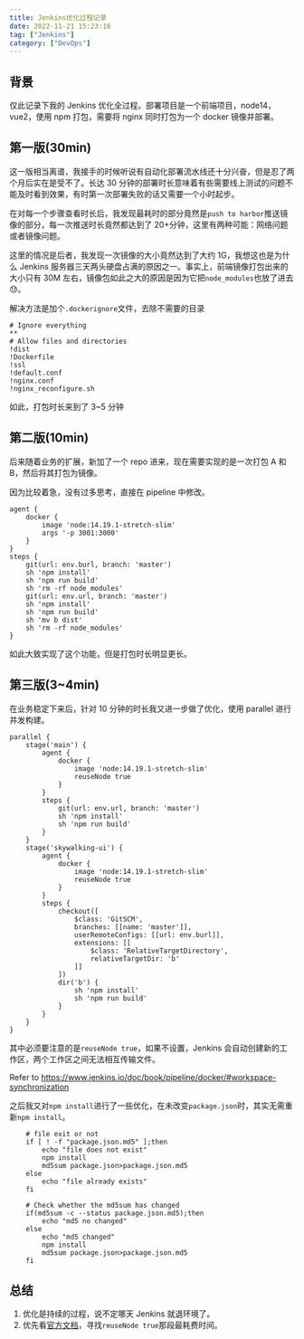```yaml
---
title: Jenkins优化过程记录
date: 2022-11-21 15:23:16
tag: ["Jenkins"]
category: ["DevOps"]
---
```


## 背景

仅此记录下我的 Jenkins 优化全过程。部署项目是一个前端项目，node14，vue2，使用 npm 打包，需要将 nginx 同时打包为一个 docker 镜像并部署。

## 第一版(30min)

这一版相当离谱，我接手的时候听说有自动化部署流水线还十分兴奋，但是忍了两个月后实在是受不了。长达 30 分钟的部署时长意味着有些需要线上测试的问题不能及时看到效果，有时第一次部署失败的话又需要一个小时起步。

在对每一个步骤查看时长后，我发现最耗时的部分竟然是`push to harbor`推送镜像的部分，每一次推送时长竟然都达到了 20+分钟，这里有两种可能：网络问题或者镜像问题。

这里的情况是后者，我发现一次镜像的大小竟然达到了大约 1G，我想这也是为什么 Jenkins 服务器三天两头硬盘占满的原因之一。事实上，前端镜像打包出来的大小只有 30M 左右，镜像包如此之大的原因是因为它把`node_modules`也放了进去 😓。

解决方法是加个`.dockerignore`文件，去除不需要的目录

```docker
# Ignore everything
**
# Allow files and directories
!dist
!Dockerfile
!ssl
!default.conf
!nginx.conf
!nginx_reconfigure.sh
```

如此，打包时长来到了 3~5 分钟

## 第二版(10min)

后来随着业务的扩展，新加了一个 repo 进来，现在需要实现的是一次打包 A 和 B，然后将其打包为镜像。

因为比较着急，没有过多思考，直接在 pipeline 中修改。

```pipeline
agent {
    docker {
        image 'node:14.19.1-stretch-slim'
        args '-p 3001:3000'
    }
}
steps {
    git(url: env.burl, branch: 'master')
    sh 'npm install'
    sh 'npm run build'
    sh 'rm -rf node_modules'
    git(url: env.url, branch: 'master')
    sh 'npm install'
    sh 'npm run build'
    sh 'mv b dist'
    sh 'rm -rf node_modules'
}
```

如此大致实现了这个功能，但是打包时长明显更长。

## 第三版(3~4min)

在业务稳定下来后，针对 10 分钟的时长我又进一步做了优化，使用 parallel 进行并发构建。

```pipeline
parallel {
    stage('main') {
        agent {
            docker {
                image 'node:14.19.1-stretch-slim'
                reuseNode true
            }
        }
        steps {
            git(url: env.url, branch: 'master')
            sh 'npm install'
            sh 'npm run build'
        }
    }
    stage('skywalking-ui') {
        agent {
            docker {
                image 'node:14.19.1-stretch-slim'
                reuseNode true
            }
        }
        steps {
            checkout([
                $class: 'GitSCM',
                branches: [[name: 'master']],
                userRemoteConfigs: [[url: env.burl]],
                extensions: [[
                    $class: 'RelativeTargetDirectory',
                    relativeTargetDir: 'b'
                ]]
            ])
            dir('b') {
                sh 'npm install'
                sh 'npm run build'
            }
        }
    }
}
```

其中必须要注意的是`reuseNode true`，如果不设置，Jenkins 会自动创建新的工作区，两个工作区之间无法相互传输文件。

Refer to <https://www.jenkins.io/doc/book/pipeline/docker/#workspace-synchronization>

之后我又对`npm install`进行了一些优化，在未改变`package.json`时，其实无需重新`npm install`。

```shell
    # file exit or not
    if [ ! -f "package.json.md5" ];then
        echo "file does not exist"
        npm install
        md5sum package.json>package.json.md5
    else
        echo "file already exists"
    fi

    # Check whether the md5sum has changed
    if(md5sum -c --status package.json.md5);then
        echo "md5 no changed"
    else
        echo "md5 changed"
        npm install
        md5sum package.json>package.json.md5
    fi
```

## 总结

1. 优化是持续的过程，说不定哪天 Jenkins 就退环境了。
2. 优先看[官方文档](https://www.jenkins.io/doc/book/)，寻找`reuseNode true`那段最耗费时间。
